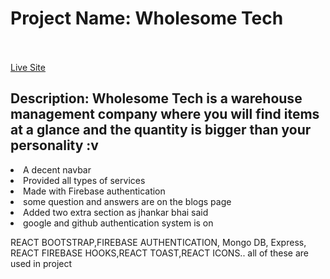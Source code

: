 # Project Name: Wholesome Tech <br></br>
[Live Site]()

## Description: Wholesome Tech is a warehouse management company where you will find items at a glance and the quantity is bigger than your personality :v 
 
 <li>A decent navbar</li>
 <li>Provided all types of services </li>
 <li>Made with Firebase authentication</li>
 <li>some question and answers are on the blogs page</li>
 <li> Added two extra section as jhankar bhai said </li>
 <li>google and github authentication system is on</li>
 <p>REACT BOOTSTRAP,FIREBASE AUTHENTICATION, Mongo DB, Express, REACT FIREBASE HOOKS,REACT TOAST,REACT ICONS.. all of these are used in project</p>